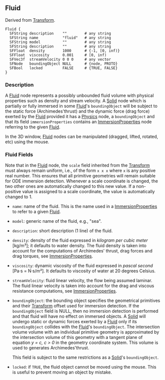 ## Fluid

Derived from [Transform](transform.md).

```
Fluid {
  SFString description    ""        # any string
  SFString name           "fluid"   # any string
  SFString model          ""        # any string
  SFString description    ""        # any string
  SFFloat  density        1000      # {-1, [0, inf)}
  SFFloat  viscosity      0.001     # [0, inf)
  SFVec3f  streamVelocity 0 0 0     # any vector
  SFNode   boundingObject NULL      # {node, PROTO}
  SFBool   locked         FALSE     # {TRUE, FALSE}
}
```

### Description

A [Fluid](#fluid) node represents a possibly unbounded fluid volume with physical properties such as density and stream velocity.
A [Solid](solid.md) node which is partially or fully immersed in some [Fluid](#fluid)'s `boundingObject` will be subject to the static force (Archimedes'thrust) and the dynamic force (drag force) exerted by the [Fluid](#fluid) provided it has a [Physics](physics.md) node, a `boundingObject` and that its field `immersionProperties` contains an [ImmersionProperties](immersionproperties.md) node referring to the given [Fluid](#fluid).

In the 3D window, [Fluid](#fluid) nodes can be manipulated (dragged, lifted, rotated, etc) using the mouse.

### Fluid Fields

Note that in the [Fluid](#fluid) node, the `scale` field inherited from the [Transform](transform.md) must always remain uniform, i.e., of the form `x x x` where `x` is any positive real number.
This ensures that all primitive geometries will remain suitable for ODE immersion detection.
Whenever a scale coordinate is changed, the two other ones are automatically changed to this new value.
If a non-positive value is assigned to a scale coordinate, the value is automatically changed to 1.

- `name`: name of the fluid.
This is the name used in a [ImmersionProperties](immersionproperties.md) to refer to a given [Fluid](#fluid).

- `model`: generic name of the fluid, e.g., "sea".

- `description`: short description (1 line) of the fluid.

- `density`: density of the fluid expressed in *kilogram per cubic meter* [kg/m³]; it defaults to water density.
The fluid density is taken into account for the computations of Archimedes' thrust, drag forces and drag torques, see [ImmersionProperties](immersionproperties.md).

- `viscosity`: dynamic viscosity of the fluid expressed in *pascal second* [Pa·s = N·s/m²].
It defaults to viscosity of water at 20 degrees Celsius.

- `streamVelocity`: fluid linear velocity, the flow being assumed laminar.
The fluid linear velocity is taken into account for the drag and viscous resistance computations, see [ImmersionProperties](immersionproperties.md).

- `boundingObject`: the bounding object specifies the geometrical primitives and their [Transform](transform.md) offset used for immersion detection.
If the `boundingObject` field is NULL, then no immersion detection is performed and that fluid will have no effect on immersed objects.
A [Solid](solid.md) will undergo static or dynamic forces exerted by a [Fluid](#fluid) only if its `boundingObject` collides with the [Fluid](#fluid)'s `boundingObject`.
The intersection volume volume with an individual primitive geometry is approximated by the intersection volume of this geometry with a tangent plane of equation *y = c, c > 0* in the geometry coordinate system.
This volume is used to generates Archimedes'thrust.

    This field is subject to the same restrictions as a [Solid](solid.md)'s
    `boundingObject`.

- `locked`: if `TRUE`, the fluid object cannot be moved using the mouse.
This is useful to prevent moving an object by mistake.
